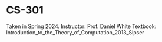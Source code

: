 # CS-301
Taken in Spring 2024.
Instructor: Prof. Daniel White
Textbook: Introduction_to_the_Theory_of_Computation_2013_Sipser